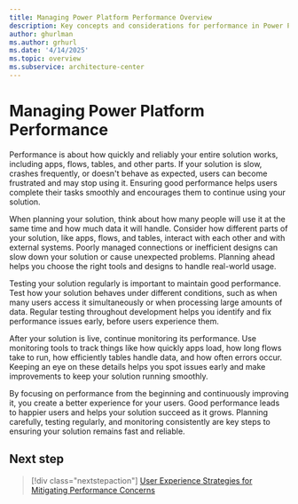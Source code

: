 ```yaml
---
title: Managing Power Platform Performance Overview
description: Key concepts and considerations for performance in Power Platform.
author: ghurlman
ms.author: grhurl
ms.date: '4/14/2025'
ms.topic: overview
ms.subservice: architecture-center
---
```

# Managing Power Platform Performance

Performance is about how quickly and reliably your entire solution works, including apps, flows, tables, and other parts. If your solution is slow, crashes frequently, or doesn't behave as expected, users can become frustrated and may stop using it. Ensuring good performance helps users complete their tasks smoothly and encourages them to continue using your solution.

When planning your solution, think about how many people will use it at the same time and how much data it will handle. Consider how different parts of your solution, like apps, flows, and tables, interact with each other and with external systems. Poorly managed connections or inefficient designs can slow down your solution or cause unexpected problems. Planning ahead helps you choose the right tools and designs to handle real-world usage.

Testing your solution regularly is important to maintain good performance. Test how your solution behaves under different conditions, such as when many users access it simultaneously or when processing large amounts of data. Regular testing throughout development helps you identify and fix performance issues early, before users experience them.

After your solution is live, continue monitoring its performance. Use monitoring tools to track things like how quickly apps load, how long flows take to run, how efficiently tables handle data, and how often errors occur. Keeping an eye on these details helps you spot issues early and make improvements to keep your solution running smoothly.

By focusing on performance from the beginning and continuously improving it, you create a better experience for your users. Good performance leads to happier users and helps your solution succeed as it grows. Planning carefully, testing regularly, and monitoring consistently are key steps to ensuring your solution remains fast and reliable.

## Next step

> [!div class="nextstepaction"]
> [User Experience Strategies for Mitigating Performance Concerns](ux-strategies.md)
